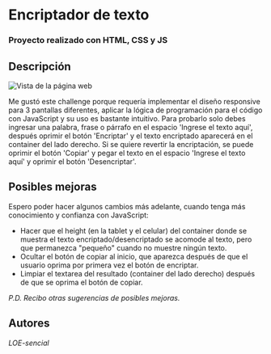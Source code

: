# Encriptador de texto #
<h3>Proyecto realizado con HTML, CSS y JS</h3>

<h2>Descripción</h2>

![Vista de la página web](https://github.com/user-attachments/assets/0bdf5f4f-3f33-4201-a203-b72403ad11ce)

<p>Me gustó este challenge porque requería implementar el diseño responsive para 3 pantallas diferentes, aplicar la lógica de programación para el código con JavaScript y su uso es bastante intuitivo.
Para probarlo solo debes ingresar una palabra, frase o párrafo en el espacio 'Ingrese el texto aquí', después oprimir el botón 'Encriptar' y el texto encriptado aparecerá en el container del lado derecho. 
Si se quiere revertir la encriptación, se puede oprimir el botón 'Copiar' y pegar el texto en el espacio 'Ingrese el texto aquí' y oprimir el botón 'Desencriptar'.</p>

<h2>Posibles mejoras</h2>
<p>Espero poder hacer algunos cambios más adelante, cuando tenga más conocimiento y confianza con JavaScript:</p>
<ul>
    <li>Hacer que el height (en la tablet y el celular) del container donde se muestra el texto encriptado/desencriptado se acomode al texto, pero que permanezca "pequeño" cuando no muestre ningún texto.
    <li>Ocultar el botón de copiar al inicio, que aparezca después de que el usuario oprima por primera vez el botón de encriptar.</li>
    <li>Limpiar el textarea del resultado (container del lado derecho) después de que se oprima el botón de copiar.</li>
</ul>
<p> <em>P.D. Recibo otras sugerencias de posibles mejoras. </em> </p>

<h2>Autores</h2>
<p> <em> LOE-sencial </em> </p>
 
